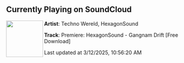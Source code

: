## Currently Playing on SoundCloud

[<img align="left" width="100" src="https://i1.sndcdn.com/artworks-LPUZdK0LAYDLd4xy-AEGEjQ-t500x500.png">](https://soundcloud.com/technowereld/premiere-hexagonsound-gangnam-drift-free-download)

**Artist**: Techno Wereld, HexagonSound 

**Track**: Premiere: HexagonSound - Gangnam Drift [Free Download]

Last updated at 3/12/2025, 10:56:20 AM
